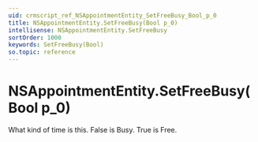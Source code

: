 ```yaml
---
uid: crmscript_ref_NSAppointmentEntity_SetFreeBusy_Bool_p_0
title: NSAppointmentEntity.SetFreeBusy(Bool p_0)
intellisense: NSAppointmentEntity.SetFreeBusy
sortOrder: 1000
keywords: SetFreeBusy(Bool)
so.topic: reference
---
```


# NSAppointmentEntity.SetFreeBusy(Bool p_0)

What kind of time is this. False is Busy. True is Free.

